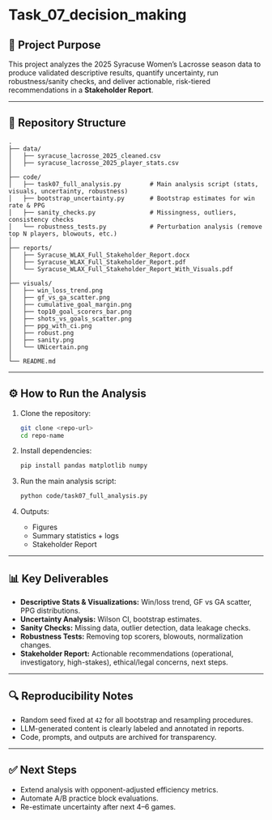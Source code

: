 # Task_07_decision_making 

## 📌 Project Purpose  
This project analyzes the 2025 Syracuse Women’s Lacrosse season data to produce validated descriptive results, quantify uncertainty, run robustness/sanity checks, and deliver actionable, risk-tiered recommendations in a **Stakeholder Report**.  

---

## 📂 Repository Structure  

```
.
├── data/
│   ├── syracuse_lacrosse_2025_cleaned.csv
│   ├── syracuse_lacrosse_2025_player_stats.csv
│
├── code/
│   ├── task07_full_analysis.py        # Main analysis script (stats, visuals, uncertainty, robustness)
│   ├── bootstrap_uncertainty.py       # Bootstrap estimates for win rate & PPG
│   ├── sanity_checks.py               # Missingness, outliers, consistency checks
│   └── robustness_tests.py            # Perturbation analysis (remove top N players, blowouts, etc.)
│
├── reports/
│   ├── Syracuse_WLAX_Full_Stakeholder_Report.docx
│   ├── Syracuse_WLAX_Full_Stakeholder_Report.pdf
│   └── Syracuse_WLAX_Full_Stakeholder_Report_With_Visuals.pdf
│
├── visuals/
│   ├── win_loss_trend.png
│   ├── gf_vs_ga_scatter.png
│   ├── cumulative_goal_margin.png
│   ├── top10_goal_scorers_bar.png
│   ├── shots_vs_goals_scatter.png
│   ├── ppg_with_ci.png
│   ├── robust.png
│   ├── sanity.png
│   └── UNicertain.png
│
└── README.md
```

---

## ⚙️ How to Run the Analysis  

1. Clone the repository:  
   ```bash
   git clone <repo-url>
   cd repo-name
   ```

2. Install dependencies:  
   ```bash
   pip install pandas matplotlib numpy
   ```

3. Run the main analysis script:  
   ```bash
   python code/task07_full_analysis.py
   ```

4. Outputs:  
   - Figures   
   - Summary statistics + logs  
   - Stakeholder Report  

---

## 📊 Key Deliverables  

- **Descriptive Stats & Visualizations:** Win/loss trend, GF vs GA scatter, PPG distributions.  
- **Uncertainty Analysis:** Wilson CI, bootstrap estimates.  
- **Sanity Checks:** Missing data, outlier detection, data leakage checks.  
- **Robustness Tests:** Removing top scorers, blowouts, normalization changes.  
- **Stakeholder Report:** Actionable recommendations (operational, investigatory, high-stakes), ethical/legal concerns, next steps.  

---

## 🔍 Reproducibility Notes  

- Random seed fixed at `42` for all bootstrap and resampling procedures.  
- LLM-generated content is clearly labeled and annotated in reports.  
- Code, prompts, and outputs are archived for transparency.  

---

## ✅ Next Steps  

- Extend analysis with opponent-adjusted efficiency metrics.  
- Automate A/B practice block evaluations.  
- Re-estimate uncertainty after next 4–6 games.  
